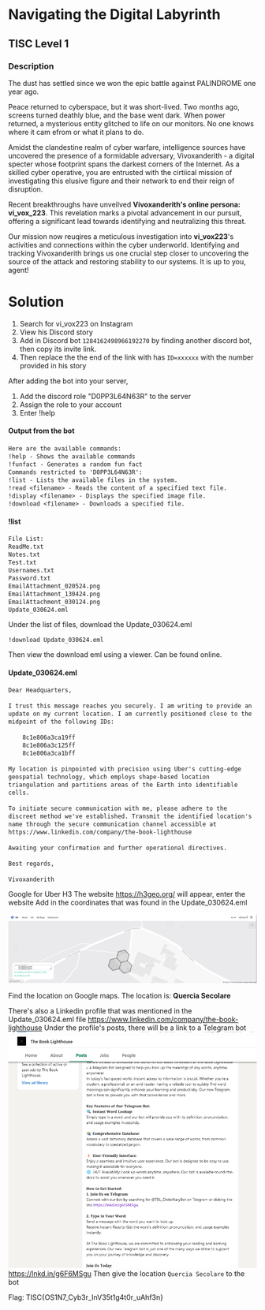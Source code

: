 # Navigating the Digital Labyrinth
## TISC Level 1
### Description

The dust has settled since we won the epic battle against PALINDROME one year ago.

Peace returned to cyberspace, but it was short-lived. Two months ago, screens turned deathly blue, and the base went dark. When power returned, a mysterious entity glitched to life on our monitors. No one knows where it cam efrom or what it plans to do.

Amidst the clandestine realm of cyber warfare, intelligence sources have uncovered the presence of a formidable adversary, Vivoxanderith - a digital specter whose footprint spans the darkest corners of the Internet. As a skilled cyber operative, you are entrusted with the cirtiical mission of investigating this elusive figure and their network to end their reign of disruption.

Recent breakthroughs have unveilved **Vivoxanderith's online persona: vi_vox_223**. This revelation marks a pivotal advancement in our pursuit, offering a significant lead towards identifying and neutralizing this threat.

Our mission now reuqires a meticulous investigation into **vi_vox223**'s activities and connections within the cyber underworld. Identifying and tracking Vivoxanderith brings us one crucial step closer to uncovering the source of the attack and restoring stability to our systems. It is up to you, agent!

# Solution

1. Search for vi_vox223 on Instagram
2. View his Discord story
3. Add in Discord bot `1284162498966192270` by finding another discord bot, then copy its invite link.
4. Then replace the the end of the link with has `ID=xxxxxx` with the number provided in his story

After adding the bot into your server, 
1. Add the discord role "D0PP3L64N63R" to the server
2. Assign the role to your account
3. Enter !help

#### Output from the bot   
````
Here are the available commands:
!help - Shows the available commands
!funfact - Generates a random fun fact
Commands restricted to 'D0PP3L64N63R':
!list - Lists the available files in the system.
!read <filename> - Reads the content of a specified text file.
!display <filename> - Displays the specified image file.
!download <filename> - Downloads a specified file.
````


#### !list
````
File List:
ReadMe.txt
Notes.txt
Test.txt
Usernames.txt
Password.txt
EmailAttachment_020524.png
EmailAttachment_130424.png
EmailAttachment_030124.png
Update_030624.eml
````

Under the list of files, download the Update_030624.eml
```` 
!download Update_030624.eml
````
Then view the download eml using a viewer. Can be found online.


#### Update_030624.eml
````
Dear Headquarters, 

I trust this message reaches you securely. I am writing to provide an update on my current location. I am currently positioned close to the midpoint of the following IDs:

    8c1e806a3ca19ff 
    8c1e806a3c125ff 
    8c1e806a3ca1bff 

My location is pinpointed with precision using Uber's cutting-edge geospatial technology, which employs shape-based location triangulation and partitions areas of the Earth into identifiable cells.

To initiate secure communication with me, please adhere to the discreet method we've established. Transmit the identified location's name through the secure communication channel accessible at https://www.linkedin.com/company/the-book-lighthouse

Awaiting your confirmation and further operational directives. 

Best regards, 

Vivoxanderith
````


Google for Uber H3
The website https://h3geo.org/ will appear, enter the website
Add in the coordinates that was found in the Update_030624.eml

![alt text](image.png)

Find the location on Google maps.
The location is: **Quercia Secolare**

There's also a Linkedin profile that was mentioned in the Update_030624.eml file
https://www.linkedin.com/company/the-book-lighthouse
Under the profile's posts, there will be a link to a Telegram bot
![alt text](image-1.png)
https://lnkd.in/g6F6MSgu
Then give the location `Quercia Secolare` to the bot

Flag: TISC{OS1N7_Cyb3r_InV35t1g4t0r_uAhf3n}
